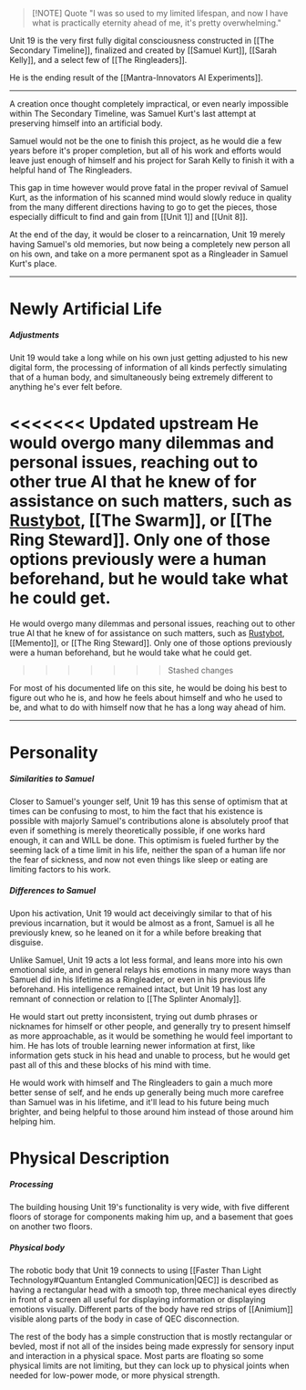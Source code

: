 > [!NOTE] Quote
> "I was so used to my limited lifespan, and now I have what is practically eternity ahead of me, it's pretty overwhelming."

Unit 19 is the very first fully digital consciousness constructed in [[The Secondary Timeline]], finalized and created by [[Samuel Kurt]], [[Sarah Kelly]], and a select few of [[The Ringleaders]].

He is the ending result of the [[Mantra-Innovators AI Experiments]].

---
A creation once thought completely impractical, or even nearly impossible within The Secondary Timeline, was Samuel Kurt's last attempt at preserving himself into an artificial body.

Samuel would not be the one to finish this project, as he would die a few years before it's proper completion, but all of his work and efforts would leave just enough of himself and his project for Sarah Kelly to finish it with a helpful hand of The Ringleaders.

This gap in time however would prove fatal in the proper revival of Samuel Kurt, as the information of his scanned mind would slowly reduce in quality from the many different directions having to go to get the pieces, those especially difficult to find and gain from [[Unit 1]] and [[Unit 8]].

At the end of the day, it would be closer to a reincarnation, Unit 19 merely having Samuel's old memories, but now being a completely new person all on his own, and take on a more permanent spot as a Ringleader in Samuel Kurt's place.

---

# Newly Artificial Life

##### Adjustments
Unit 19 would take a long while on his own just getting adjusted to his new digital form, the processing of information of all kinds perfectly simulating that of a human body, and simultaneously being extremely different to anything he's ever felt before.

<<<<<<< Updated upstream
He would overgo many dilemmas and personal issues, reaching out to other true AI that he knew of for assistance on such matters, such as [Rustybot](https://www.theneolanders.com/wiki/Lore/Rustybot-Lore/Rustybot), [[The Swarm]], or [[The Ring Steward]]. Only one of those options previously were a human beforehand, but he would take what he could get.
=======
He would overgo many dilemmas and personal issues, reaching out to other true AI that he knew of for assistance on such matters, such as [Rustybot](https://www.theneolanders.com/neolanders-wiki/Lore/Rustybot-Lore/Rustybot), [[Memento]], or [[The Ring Steward]]. Only one of those options previously were a human beforehand, but he would take what he could get.
>>>>>>> Stashed changes

For most of his documented life on this site, he would be doing his best to figure out who he is, and how he feels about himself and who he used to be, and what to do with himself now that he has a long way ahead of him.

---

# Personality

##### Similarities to Samuel
Closer to Samuel's younger self, Unit 19 has this sense of optimism that at times can be confusing to most, to him the fact that his existence is possible with majorly Samuel's contributions alone is absolutely proof that even if something is merely theoretically possible, if one works hard enough, it can and WILL be done. This optimism is fueled further by the seeming lack of a time limit in his life, neither the span of a human life nor the fear of sickness, and now not even things like sleep or eating are limiting factors to his work.

##### Differences to Samuel
Upon his activation, Unit 19 would act deceivingly similar to that of his previous incarnation, but it would be almost as a front, Samuel is all he previously knew, so he leaned on it for a while before breaking that disguise.

Unlike Samuel, Unit 19 acts a lot less formal, and leans more into his own emotional side, and in general relays his emotions in many more ways than Samuel did in his lifetime as a Ringleader, or even in his previous life beforehand. His intelligence remained intact, but Unit 19 has lost any remnant of connection or relation to [[The Splinter Anomaly]].

He would start out pretty inconsistent, trying out dumb phrases or nicknames for himself or other people, and generally try to present himself as more approachable, as it would be something he would feel important to him. He has lots of trouble learning newer information at first, like information gets stuck in his head and unable to process, but he would get past all of this and these blocks of his mind with time.

He would work with himself and The Ringleaders to gain a much more better sense of self, and he ends up generally being much more carefree than Samuel was in his lifetime, and it'll lead to his future being much brighter, and being helpful to those around him instead of those around him helping him.

# Physical Description

##### Processing 
The building housing Unit 19's functionality is very wide, with five different floors of storage for components making him up, and a basement that goes on another two floors.

##### Physical body
The robotic body that Unit 19 connects to using [[Faster Than Light Technology#Quantum Entangled Communication|QEC]] is described as having a rectangular head with a smooth top, three mechanical eyes directly in front of a screen all useful for displaying information or displaying emotions visually.
Different parts of the body have red strips of [[Animium]] visible along parts of the body in case of QEC disconnection.

The rest of the body has a simple construction that is mostly rectangular or bevled, most if not all of the insides being made expressly for sensory input and interaction in a physical space. Most parts are floating so some physical limits are not limiting, but they can lock up to physical joints when needed for low-power mode, or more physical strength.
